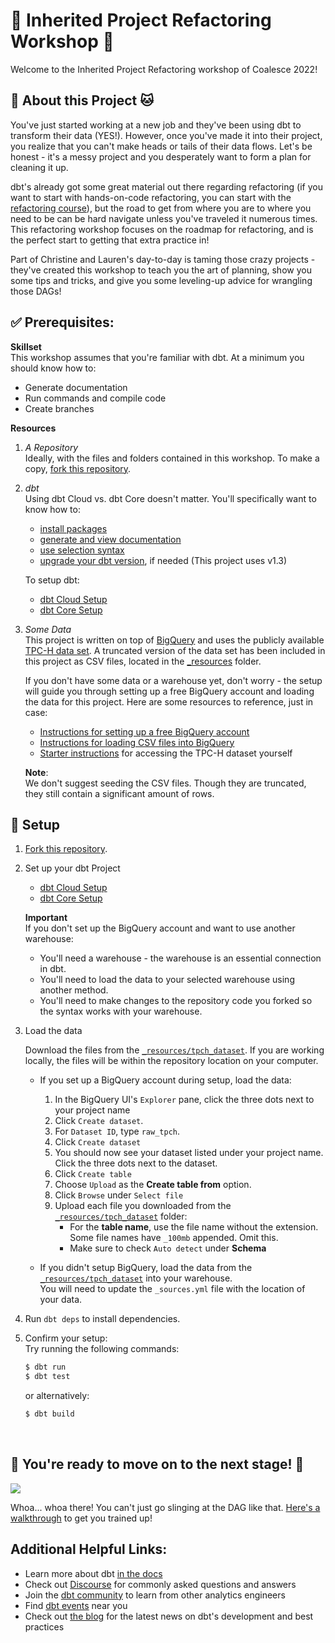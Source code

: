 # 👑 Inherited Project Refactoring Workshop 👑
Welcome to the Inherited Project Refactoring workshop of Coalesce 2022!

## :mage: About this Project :cat:
You've just started working at a new job and they've been using dbt to transform
their data (YES!). However, once you've made it into their project, you realize
that you can't make heads or tails of their data flows. Let's be honest - it's a
messy project and you desperately want to form a plan for cleaning it up. 

dbt's already got some great material out there regarding refactoring (if you want
to start with hands-on-code refactoring, you can start with the [refactoring course](https://courses.getdbt.com/courses/refactoring-sql-for-modularity)), but the road to get from where you are to where you need to be can be hard navigate
unless you've traveled it numerous times. This refactoring workshop focuses on the 
roadmap for refactoring, and is the perfect start to getting that extra practice in!  

Part of Christine and Lauren's day-to-day is taming those crazy projects - they've 
created this workshop to teach you the art of planning, show you some tips and tricks, 
and give you some leveling-up advice for wrangling those DAGs!

## :white_check_mark: Prerequisites:  

**Skillset**  
This workshop assumes that you're familiar with dbt. At a minimum you should know how to:
- Generate documentation
- Run commands and compile code
- Create branches

**Resources**

1. *A Repository*   
   Ideally, with the files and folders contained in this workshop. To make a copy,
   [fork this repository](https://docs.github.com/en/get-started/quickstart/fork-a-repo).
2. *dbt*  
   Using dbt Cloud vs. dbt Core doesn't matter. You'll specifically want to know how to:
   - [install packages](https://docs.getdbt.com/docs/building-a-dbt-project/package-management)
   - [generate and view documentation](https://docs.getdbt.com/docs/building-a-dbt-project/documentation#generating-project-documentation)
   - [use selection syntax](https://docs.getdbt.com/reference/node-selection/syntax)
   - [upgrade your dbt version](https://docs.getdbt.com/guides/migration/versions/upgrading-to-v1.3), if needed (This project uses v1.3)

   To setup dbt:
   - [dbt Cloud Setup](https://docs.getdbt.com/guides/getting-started)
   - [dbt Core Setup](https://docs.getdbt.com/guides/getting-started/learning-more/getting-started-dbt-core)
3. *Some Data*  
   This project is written on top of [BigQuery](https://cloud.google.com/bigquery)
   and uses the publicly available [TPC-H data set](https://www.tpc.org/tpch/).
   A truncated version of the data set has been included in this project as CSV files, located in the [_resources](/_resources/tpch_dataset/) folder.

   If you don't have some data or a warehouse yet, don't worry - the setup will guide you through setting up a free BigQuery account and loading the 
   data for this project. Here are some resources to reference, just in case:  
   - [Instructions for setting up a free BigQuery account](https://docs.getdbt.com/guides/getting-started/getting-set-up/setting-up-bigquery)  
   - [Instructions for loading CSV files into BigQuery](https://cloud.google.com/bigquery/docs/samples/bigquery-load-table-gcs-csv)  
   - [Starter instructions](https://relational.fit.cvut.cz/dataset/TPCH) for accessing the TPC-H dataset yourself

   **Note**:  
   We don't suggest seeding the CSV files. Though they are truncated, 
   they still contain a significant amount of rows.

## :toolbox: Setup

1. [Fork this repository](https://docs.github.com/en/get-started/quickstart/fork-a-repo).
2. Set up your dbt Project    
   - [dbt Cloud Setup](https://docs.getdbt.com/guides/getting-started)
   - [dbt Core Setup](https://docs.getdbt.com/guides/getting-started/learning-more/getting-started-dbt-core)
   
   **Important**  
   If you don't set up the BigQuery account and want to use another warehouse:
     - You'll need a warehouse - the warehouse is an essential connection in dbt.
     - You'll need to load the data to your selected warehouse using another method. 
     - You'll need to make changes to the repository code you forked so the syntax works with your warehouse.

4. Load the data  
   
   Download the files from the [`_resources/tpch_dataset`](/_resources/tpch_dataset/). If you are working locally, the files will be within the 
   repository location on your computer.
  
   - If you set up a BigQuery account during setup, load the data:
     1. In the BigQuery UI's `Explorer` pane, click the three dots next to your project name 
     2. Click `Create dataset`.
     3. For `Dataset ID`, type `raw_tpch`.
     4. Click `Create dataset`
     5. You should now see your dataset listed under your project name. Click the three dots next to the dataset.
     6. Click `Create table`
     7. Choose `Upload` as the **Create table from** option.
     8. Click `Browse` under `Select file` 
     9. Upload each file you downloaded from the [`_resources/tpch_dataset`](/_resources/tpch_dataset/) folder:  
        - For the **table name**, use the file name without the extension. Some file names have `_100mb` appended. Omit this.
        - Make sure to check `Auto detect` under **Schema** 
     
   - If you didn't setup BigQuery, load the data from the [`_resources/tpch_dataset`](/_resources/tpch_dataset/) into your warehouse.  
     You will need to update the `_sources.yml` file with the location of your data.

5. Run `dbt deps` to install dependencies.
   
6. Confirm your setup:  
   Try running the following commands:
   ```bash
   $ dbt run
   $ dbt test
   ```
   or alternatively:
   ```bash
   $ dbt build
   ```

&nbsp;
## :tada: You're ready to move on to the next stage! :tada:
![](/.github/gifs/workshop_start.gif)

Whoa... whoa there! You can't just go slinging at the DAG like that. 
[Here's a walkthrough](https://github.com/dbt-labs/coalesce-22-inherited-project-refactoring-workshop/wiki) to get you trained up!

## Additional Helpful Links:
- Learn more about dbt [in the docs](https://docs.getdbt.com/docs/introduction)
- Check out [Discourse](https://discourse.getdbt.com/) for commonly asked questions and answers
- Join the [dbt community](http://community.getbdt.com/) to learn from other analytics engineers
- Find [dbt events](https://events.getdbt.com) near you
- Check out [the blog](https://blog.getdbt.com/) for the latest news on dbt's development and best practices
